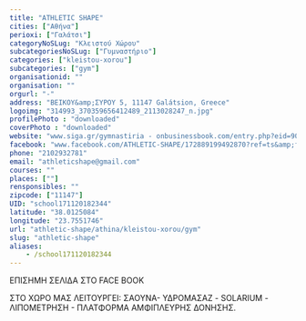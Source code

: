 ```yaml
---
title: "ATHLETIC SHAPE"
cities: ["Αθήνα"]
perioxi: ["Γαλάτσι"]
categoryNoSLug: "Κλειστού Χώρου"
subcategoriesNoSLug: ["Γυμναστήριο"]
categories: ["kleistou-xorou"]
subcategories: ["gym"]
organisationid: ""
organisation: ""
orgurl: "-"
address: "ΒΕΙΚΟΥ&amp;ΣΥΡΟΥ 5, 11147 Galátsion, Greece"
logoimg: "314993_370359656412489_2113028247_n.jpg"
profilePhoto : "downloaded"
coverPhoto : "downloaded"
website: "www.siga.gr/gymnastiria - onbusinessbook.com/entry.php?eid=907456"
facebook: "www.facebook.com/ATHLETIC-SHAPE/172889199492870?ref=ts&amp;fref=ts"
phone: "2102932781"
email: "athleticshape@gmail.com"
courses: ""
places: [""]
rensponsibles: ""
zipcode: ["11147"]
UID: "school171120182344"
latitude: "38.0125084"
longitude: "23.7551746"
url: "athletic-shape/athina/kleistou-xorou/gym"
slug: "athletic-shape"
aliases:
    - /school171120182344
---
```



ΕΠΙΣΗΜΗ ΣΕΛΙΔΑ ΣΤΟ FACE BOOK

ΣΤΟ ΧΩΡΟ ΜΑΣ ΛΕΙΤΟΥΡΓΕΙ: ΣΑΟΥΝΑ- ΥΔΡΟΜΑΣΑΖ - SOLARIUM - ΛΙΠΟΜΕΤΡΗΣΗ - ΠΛΑΤΦΟΡΜΑ ΑΜΦΙΠΛΕΥΡΗΣ ΔΟΝΗΣΗΣ.